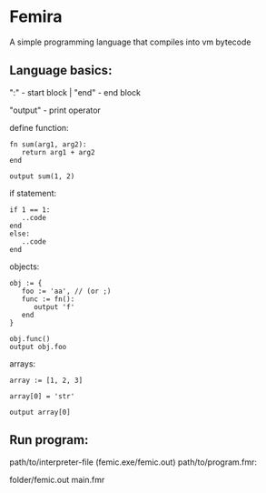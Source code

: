 # Femira

A simple programming language that compiles into vm bytecode

## Language basics:

":" - start block |
"end" - end block

"output" - print operator

define function:

```
fn sum(arg1, arg2):
   return arg1 + arg2
end

output sum(1, 2)
```

if statement:

```
if 1 == 1:
   ..code
end
else:
   ..code
end

```

objects:

```
obj := {
   foo := 'aa', // (or ;)
   func := fn():
      output 'f'
   end
}

obj.func()
output obj.foo
```

arrays:

```
array := [1, 2, 3]

array[0] = 'str'

output array[0]
```

## Run program:

path/to/interpreter-file (femic.exe/femic.out) path/to/program.fmr:

folder/femic.out main.fmr
